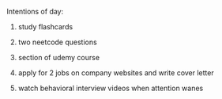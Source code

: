 Intentions of day:

1. study flashcards

2. two neetcode questions

3. section of udemy course

4. apply for 2 jobs on company websites and write cover letter

5. watch behavioral interview videos when attention wanes
